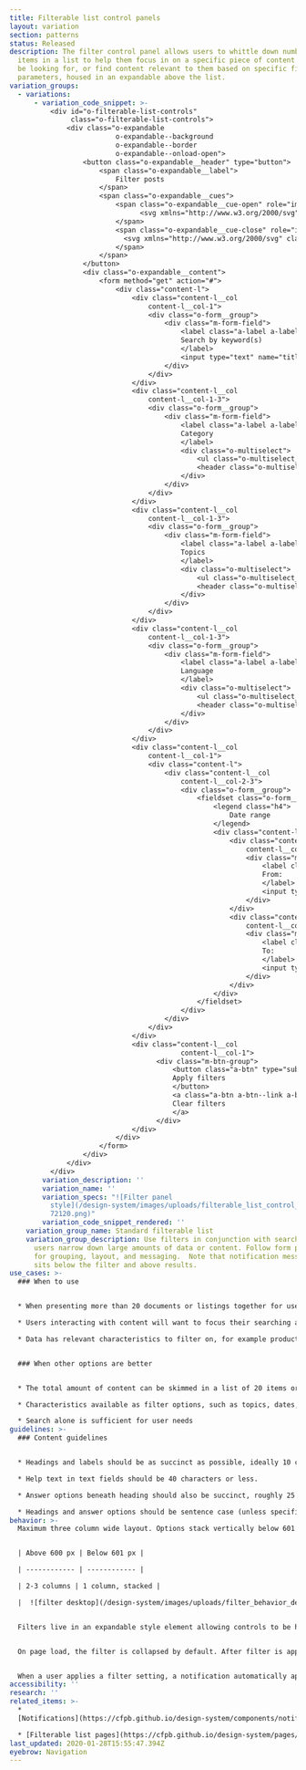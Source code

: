 ```yaml
---
title: Filterable list control panels
layout: variation
section: patterns
status: Released
description: The filter control panel allows users to whittle down number of
  items in a list to help them focus in on a specific piece of content they may
  be looking for, or find content relevant to them based on specific filter
  parameters, housed in an expandable above the list.
variation_groups:
  - variations:
      - variation_code_snippet: >-
          <div id="o-filterable-list-controls"
               class="o-filterable-list-controls">
              <div class="o-expandable
                          o-expandable--background
                          o-expandable--border
                          o-expandable--onload-open">
                  <button class="o-expandable__header" type="button">
                      <span class="o-expandable__label">
                          Filter posts
                      </span>
                      <span class="o-expandable__cues">
                          <span class="o-expandable__cue-open" role="img" aria-label="Show filters">
                                <svg xmlns="http://www.w3.org/2000/svg" class="cf-icon-svg cf-icon-svg--plus-round" viewBox="0 0 17 20.4"><path d="M16.416 10.283A7.917 7.917 0 1 1 8.5 2.366a7.916 7.916 0 0 1 7.916 7.917zm-2.958.01a.792.792 0 0 0-.792-.792H9.284V6.12a.792.792 0 1 0-1.583 0V9.5H4.32a.792.792 0 0 0 0 1.584H7.7v3.382a.792.792 0 0 0 1.583 0v-3.382h3.382a.792.792 0 0 0 .792-.791z"/></svg>
                          </span>
                          <span class="o-expandable__cue-close" role="img" aria-label="Hide filters">
                            <svg xmlns="http://www.w3.org/2000/svg" class="cf-icon-svg cf-icon-svg--minus-round" viewBox="0 0 17 20.4"><path d="M16.416 10.283A7.917 7.917 0 1 1 8.5 2.366a7.916 7.916 0 0 1 7.916 7.917zm-2.958.01a.792.792 0 0 0-.792-.792H4.32a.792.792 0 0 0 0 1.583h8.346a.792.792 0 0 0 .792-.791z"/></svg>
                          </span>
                      </span>
                  </button>
                  <div class="o-expandable__content">
                      <form method="get" action="#">
                          <div class="content-l">
                              <div class="content-l__col
                                  content-l__col-1">
                                  <div class="o-form__group">
                                      <div class="m-form-field">
                                          <label class="a-label a-label--heading" for="o-filterable-list-controls_title">
                                          Search by keyword(s)
                                          </label>
                                          <input type="text" name="title" id="o-filterable-list-controls_title" class="a-text-input a-text-input--full" maxlength="250">
                                      </div>
                                  </div>
                              </div>
                              <div class="content-l__col
                                  content-l__col-1-3">
                                  <div class="o-form__group">
                                      <div class="m-form-field">
                                          <label class="a-label a-label--heading" for="o-filterable-list-controls_categories">
                                          Category
                                          </label>
                                          <div class="o-multiselect">
                                              <ul class="o-multiselect__choices"></ul>
                                              <header class="o-multiselect__header"><input class="o-multiselect__search a-text-input" type="text" placeholder="Select up to five" id="o-filterable-list-controls_categories" autocomplete="off"></header>
                                          </div>
                                      </div>
                                  </div>
                              </div>
                              <div class="content-l__col
                                  content-l__col-1-3">
                                  <div class="o-form__group">
                                      <div class="m-form-field">
                                          <label class="a-label a-label--heading" for="o-filterable-list-controls_topics">
                                          Topics
                                          </label>
                                          <div class="o-multiselect">
                                              <ul class="o-multiselect__choices"></ul>
                                              <header class="o-multiselect__header"><input class="o-multiselect__search a-text-input" type="text" placeholder="Select up to five" id="o-filterable-list-controls_topics" autocomplete="off"></header>
                                          </div>
                                      </div>
                                  </div>
                              </div>
                              <div class="content-l__col
                                  content-l__col-1-3">
                                  <div class="o-form__group">
                                      <div class="m-form-field">
                                          <label class="a-label a-label--heading" for="o-filterable-list-controls_language">
                                          Language
                                          </label>
                                          <div class="o-multiselect">
                                              <ul class="o-multiselect__choices"></ul>
                                              <header class="o-multiselect__header"><input class="o-multiselect__search a-text-input" type="text" placeholder="Select up to five" id="o-filterable-list-controls_language" autocomplete="off"></header>
                                          </div>
                                      </div>
                                  </div>
                              </div>
                              <div class="content-l__col
                                  content-l__col-1">
                                  <div class="content-l">
                                      <div class="content-l__col
                                          content-l__col-2-3">
                                          <div class="o-form__group">
                                              <fieldset class="o-form__fieldset">
                                                  <legend class="h4">
                                                      Date range
                                                  </legend>
                                                  <div class="content-l">
                                                      <div class="content-l__col
                                                          content-l__col-1-2">
                                                          <div class="m-form-field">
                                                              <label class="a-label a-label--heading" for="o-filterable-list-controls_from-date">
                                                              From:
                                                              </label>
                                                              <input type="date" name="from_date" class="a-text-input a-text-input--full" placeholder="mm/dd/yyyy" data-type="date" id="o-filterable-list-controls_from-date">
                                                          </div>
                                                      </div>
                                                      <div class="content-l__col
                                                          content-l__col-1-2">
                                                          <div class="m-form-field">
                                                              <label class="a-label a-label--heading" for="o-filterable-list-controls_to-date">
                                                              To:
                                                              </label>
                                                              <input type="date" name="to_date" class="a-text-input a-text-input--full" placeholder="mm/dd/yyyy" data-type="date" id="o-filterable-list-controls_to-date">
                                                          </div>
                                                      </div>
                                                  </div>
                                              </fieldset>
                                          </div>
                                      </div>
                                  </div>
                              </div>
                              <div class="content-l__col
                                          content-l__col-1">
                                    <div class="m-btn-group">
                                        <button class="a-btn" type="submit">
                                        Apply filters
                                        </button>
                                        <a class="a-btn a-btn--link a-btn--warning" href="#">
                                        Clear filters
                                        </a>
                                    </div>
                              </div>
                          </div>
                      </form>
                  </div>
              </div>
          </div>
        variation_description: ''
        variation_name: ''
        variation_specs: "![Filter panel
          style](/design-system/images/uploads/filterable_list_control_panels_0\
          72120.png)"
        variation_code_snippet_rendered: ''
    variation_group_name: Standard filterable list
    variation_group_description: Use filters in conjunction with search to help
      users narrow down large amounts of data or content. Follow form patterns
      for grouping, layout, and messaging.  Note that notification messaging
      sits below the filter and above results.
use_cases: >-
  ### When to use


  * When presenting more than 20 documents or listings together for users to browse through.

  * Users interacting with content will want to focus their searching activities on this specific group of content, rather than using the general site search.

  * Data has relevant characteristics to filter on, for example product and issue for complaint data, location and property type for HMDA, date range and categories for articles


  ### When other options are better


  * The total amount of content can be skimmed in a list of 20 items or less.

  * Characteristics available as filter options, such as topics, dates, and categories, are not relevant to the content.

  * Search alone is sufficient for user needs
guidelines: >-
  ### Content guidelines


  * Headings and labels should be as succinct as possible, ideally 10 characters or less. Do not use colon (:) or other punctuation after the header.

  * Help text in text fields should be 40 characters or less.

  * Answer options beneath heading should also be succinct, roughly 25 characters or less.

  * Headings and answer options should be sentence case (unless specifically proper nouns or titles)
behavior: >-
  Maximum three column wide layout. Options stack vertically below 601 pixels.


  | Above 600 px | Below 601 px |

  | ------------ | ------------ |

  | 2-3 columns | 1 column, stacked |

  |  ![filter desktop](/design-system/images/uploads/filter_behavior_desktop_1.jpg) | ![filter mobile](/design-system/images/uploads/filter_behavior_mobile_1.jpg) |


  Filters live in an expandable style element allowing controls to be hidden when not in use or needed.


  On page load, the filter is collapsed by default. After filter is applied it remains open, except for mobile breakpoint (< 601 px) where is is collapsed after filtering to make vertical space for the notification to be viewed on screen.


  When a user applies a filter setting, a notification automatically appears below the panel indicating number of results or errors.
accessibility: ''
research: ''
related_items: >-
  *
  [Notifications](https://cfpb.github.io/design-system/components/notifications)

  * [Filterable list pages](https://cfpb.github.io/design-system/pages/filterable-list-pages)
last_updated: 2020-01-28T15:55:47.394Z
eyebrow: Navigation
---
```

